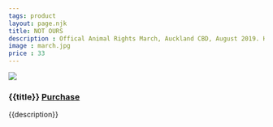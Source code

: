 ```yaml
---
tags: product
layout: page.njk
title: NOT OURS
description : Offical Animal Rights March, Auckland CBD, August 2019. Hundreds of protestors march up Queen St speaking up for animals that don't have a voice. Messages like "Not your mum, not your milk!" and "Animals are not ours to use" litter the crowd of protestors.
image : march.jpg
price : 33
---
```


<div class="column">
  <img class="product-image" src="/assets/images/{{ image }}"/>
  <div class="column-narrow">
    <h3>{{title}} <a class="purchase" href="#">Purchase</a></h3>
    <p>{{description}}</p>
  </div>
</div>
